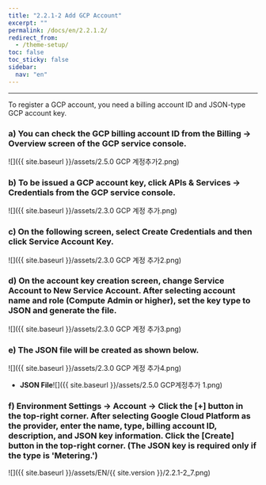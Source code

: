```yaml
---
title: "2.2.1-2 Add GCP Account"
excerpt: ""
permalink: /docs/en/2.2.1.2/
redirect_from:
  - /theme-setup/
toc: false
toc_sticky: false
sidebar:
  nav: "en"
---
```



---
To register a GCP account, you need a billing account ID and JSON-type GCP account key.

### a\) You can check the GCP billing account ID from the Billing → Overview screen of the GCP service console.
![]({{ site.baseurl }}/assets/2.5.0 GCP 계정추가2.png)

### b\) To be issued a GCP account key, click APIs & Services → Credentials from the GCP service console.
![]({{ site.baseurl }}/assets/2.3.0 GCP 계정 추가.png)

### c\) On the following screen, select Create Credentials and then click Service Account Key.
![]({{ site.baseurl }}/assets/2.3.0 GCP 계정 추가2.png)

### d\) On the account key creation screen, change Service Account to New Service Account. After selecting account name and role \(Compute Admin or higher\), set the key type to JSON and generate the file.
![]({{ site.baseurl }}/assets/2.3.0 GCP 계정 추가3.png)

### e\) The JSON file will be created as shown below.
![]({{ site.baseurl }}/assets/2.3.0 GCP 계정 추가4.png)

* **JSON File**![]({{ site.baseurl }}/assets/2.5.0 GCP계정추가 1.png)

### f\) Environment Settings → Account → Click the [+] button in the top-right corner. After selecting Google Cloud Platform as the provider, enter the name, type, billing account ID, description, and JSON key information. Click the [Create] button in the top-right corner. \(The JSON key is required only if the type is 'Metering.'\)
![]({{ site.baseurl }}/assets/EN/{{ site.version }}/2.2.1-2_7.png)
